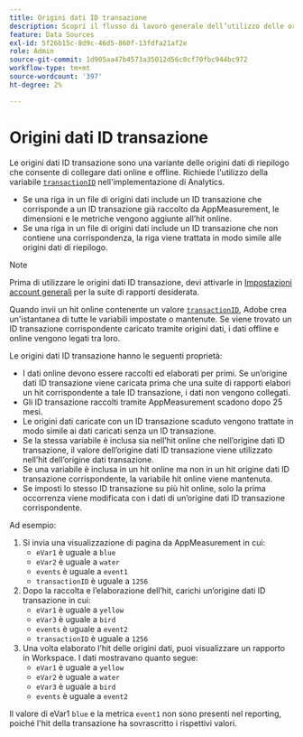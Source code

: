 ```yaml
---
title: Origini dati ID transazione
description: Scopri il flusso di lavoro generale dell’utilizzo delle origini dati ID transazione.
feature: Data Sources
exl-id: 5f26b15c-8d9c-46d5-860f-13fdfa21af2e
role: Admin
source-git-commit: 1d905aa47b4573a35012d56c0cf70fbc944bc972
workflow-type: tm+mt
source-wordcount: '397'
ht-degree: 2%

---
```


# Origini dati ID transazione

Le origini dati ID transazione sono una variante delle origini dati di riepilogo che consente di collegare dati online e offline. Richiede l&#39;utilizzo della variabile [`transactionID`](/help/implement/vars/page-vars/transactionid.md) nell&#39;implementazione di Analytics.

* Se una riga in un file di origini dati include un ID transazione che corrisponde a un ID transazione già raccolto da AppMeasurement, le dimensioni e le metriche vengono aggiunte all’hit online.
* Se una riga in un file di origini dati include un ID transazione che non contiene una corrispondenza, la riga viene trattata in modo simile alle origini dati di riepilogo.

>[!NOTE]
>
>Prima di utilizzare le origini dati ID transazione, devi attivarle in [Impostazioni account generali](/help/admin/admin/c-manage-report-suites/c-edit-report-suites/general/general-acct-settings-admin.md) per la suite di rapporti desiderata.

Quando invii un hit online contenente un valore [`transactionID`](/help/implement/vars/page-vars/transactionid.md), Adobe crea un&#39;istantanea di tutte le variabili impostate o mantenute. Se viene trovato un ID transazione corrispondente caricato tramite origini dati, i dati offline e online vengono legati tra loro.

Le origini dati ID transazione hanno le seguenti proprietà:

* I dati online devono essere raccolti ed elaborati per primi. Se un’origine dati ID transazione viene caricata prima che una suite di rapporti elabori un hit corrispondente a tale ID transazione, i dati non vengono collegati.
* Gli ID transazione raccolti tramite AppMeasurement scadono dopo 25 mesi.
* Le origini dati caricate con un ID transazione scaduto vengono trattate in modo simile ai dati caricati senza un ID transazione.
* Se la stessa variabile è inclusa sia nell’hit online che nell’origine dati ID transazione, il valore dell’origine dati ID transazione viene utilizzato nell’hit dell’origine dati transazione.
* Se una variabile è inclusa in un hit online ma non in un hit origine dati ID transazione corrispondente, la variabile hit online viene mantenuta.
* Se imposti lo stesso ID transazione su più hit online, solo la prima occorrenza viene modificata con i dati di un’origine dati ID transazione corrispondente.

Ad esempio:

1. Si invia una visualizzazione di pagina da AppMeasurement in cui:
   * `eVar1` è uguale a `blue`
   * `eVar2` è uguale a `water`
   * `events` è uguale a `event1`
   * `transactionID` è uguale a `1256`
2. Dopo la raccolta e l’elaborazione dell’hit, carichi un’origine dati ID transazione in cui:
   * `eVar1` è uguale a `yellow`
   * `eVar3` è uguale a `bird`
   * `events` è uguale a `event2`
   * `transactionID` è uguale a `1256`
3. Una volta elaborato l’hit delle origini dati, puoi visualizzare un rapporto in Workspace. I dati mostravano quanto segue:
   * `eVar1` è uguale a `yellow`
   * `eVar2` è uguale a `water`
   * `eVar3` è uguale a `bird`
   * `events` è uguale a `event2`

Il valore di eVar1 `blue` e la metrica `event1` non sono presenti nel reporting, poiché l&#39;hit della transazione ha sovrascritto i rispettivi valori.

